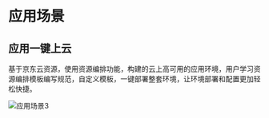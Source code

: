 # 应用场景

## 应用一键上云

基于京东云资源，使用资源编排功能，构建的云上高可用的应用环境，用户学习资源编排模板编写规范，自定义模板，一键部署整套环境，让环境部署和配置更加轻松快捷。

![应用场景3](http://git.jd.com/jdc-cloudformation/cloudformation-doc/raw/master/帮助文档/image/应用场景3.png)


